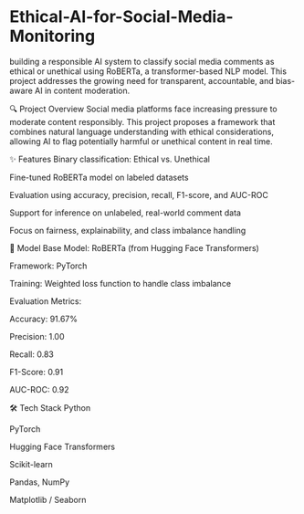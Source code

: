 # Ethical-AI-for-Social-Media-Monitoring
building a responsible AI system to classify social media comments as ethical or unethical using RoBERTa, a transformer-based NLP model. This project addresses the growing need for transparent, accountable, and bias-aware AI in content moderation.

🔍 Project Overview
Social media platforms face increasing pressure to moderate content responsibly. This project proposes a framework that combines natural language understanding with ethical considerations, allowing AI to flag potentially harmful or unethical content in real time.

✨ Features
Binary classification: Ethical vs. Unethical

Fine-tuned RoBERTa model on labeled datasets

Evaluation using accuracy, precision, recall, F1-score, and AUC-ROC

Support for inference on unlabeled, real-world comment data

Focus on fairness, explainability, and class imbalance handling

🧠 Model
Base Model: RoBERTa (from Hugging Face Transformers)

Framework: PyTorch

Training: Weighted loss function to handle class imbalance

Evaluation Metrics:

Accuracy: 91.67%

Precision: 1.00

Recall: 0.83

F1-Score: 0.91

AUC-ROC: 0.92

🛠️ Tech Stack
Python

PyTorch

Hugging Face Transformers

Scikit-learn

Pandas, NumPy

Matplotlib / Seaborn
